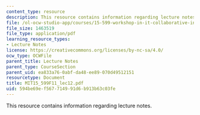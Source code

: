 ```yaml
---
content_type: resource
description: This resource contains information regarding lecture notes.
file: /ol-ocw-studio-app/courses/15-599-workshop-in-it-collaborative-innovation-networks-fall-2011/594be69ef567714991d6b913b63c03fe_MIT15_599F11_lec12.pdf
file_size: 1463519
file_type: application/pdf
learning_resource_types:
- Lecture Notes
license: https://creativecommons.org/licenses/by-nc-sa/4.0/
ocw_type: OCWFile
parent_title: Lecture Notes
parent_type: CourseSection
parent_uid: ea833a76-0abf-da48-ee89-070d49512151
resourcetype: Document
title: MIT15_599F11_lec12.pdf
uid: 594be69e-f567-7149-91d6-b913b63c03fe
---
```

This resource contains information regarding lecture notes.
